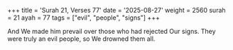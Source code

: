 +++
title = 'Surah 21, Verses 77'
date = '2025-08-27'
weight = 2560
surah = 21
ayah = 77
tags = ["evil", "people", "signs"]
+++

And We made him prevail over those who had rejected Our signs. They were truly an evil people, so We drowned them all.